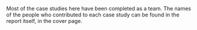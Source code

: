 Most of the case studies here have been completed as a team. The names of the people who contributed to each case study can be found in the report itself, in the cover page.
